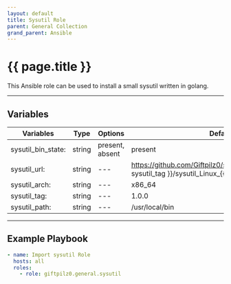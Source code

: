 ```yaml
---
layout: default
title: Sysutil Role
parent: General Collection
grand_parent: Ansible
---
```


# {{ page.title }}

This Ansible role can be used to install a small sysutil written in golang.

______________________________________________________________________

## Variables

| Variables          | Type   | Options         | Defaults                                                                                                          |
| ------------------ | ------ | --------------- | ----------------------------------------------------------------------------------------------------------------- |
| sysutil_bin_state: | string | present, absent | present                                                                                                           |
| sysutil_url:       | string | ---             | https://github.com/Giftpilz0/sysutil/releases/download/{{ sysutil_tag }}/sysutil_Linux\_{{ sysutil_arch }}.tar.gz |
| sysutil_arch:      | string | ---             | x86_64                                                                                                            |
| sysutil_tag:       | string | ---             | 1.0.0                                                                                                             |
| sysutil_path:      | string | ---             | /usr/local/bin                                                                                                    |

______________________________________________________________________

## Example Playbook

```yaml
- name: Import sysutil Role
  hosts: all
  roles:
    - role: giftpilz0.general.sysutil
```
